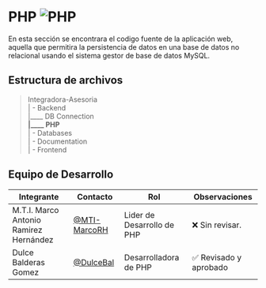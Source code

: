 # PHP ![PHP](https://img.shields.io/badge/PHP-777BB4?style=for-the-badge&logo=php&logoColor=white) 

En esta sección se encontrara el codigo fuente de la aplicación web, aquella que permitira la persistencia de datos en una base de datos no relacional usando el sistema gestor de base de datos MySQL.

## Estructura de archivos


>Integradora-Asesoria <br>
>| - Backend <br>
>|____ DB Connection <br>
>**|____ PHP** <br>
>| - Databases <br>
>| - Documentation <br>
>| - Frontend 

## Equipo de Desarrollo

   |Integrante|Contacto|Rol|Observaciones|
   |----------|--------|---|-------------|
   |M.T.I. Marco Antonio Ramirez Hernández|[@MTI-MarcoRH](https://github.com/MTI-MarcoRH)|Lider de Desarrollo de PHP|❌ Sin revisar.|
   |Dulce Balderas Gomez|[@DulceBal](https://github.com/DulceBal)|Desarrolladora de PHP|✅ Revisado y aprobado|
   
